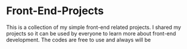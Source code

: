 # Front-End-Projects

This is a collection of my simple front-end related projects. I shared my projects so it can be used by everyone to learn more about front-end development.
The codes are free to use and always will be
